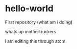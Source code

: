 # hello-world
First repository (what am i doing)

whats up mothertruckers

i am editing this through atom
